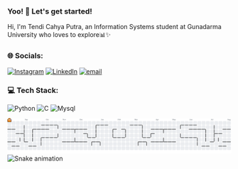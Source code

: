 ### Yoo! 👋 Let's get started!
Hi, I'm Tendi Cahya Putra, an Information Systems student at Gunadarma University who loves to explore📊✨ 


<!-- ![uhuy](img/github-header-image.png) -->
<!--
**tendicahyaputra/tendicahyaputra** is a ✨ _special_ ✨ repository because its `README.md` (this file) appears on your GitHub profile.

Here are some ideas to get you started:

- 🔭 I’m currently working on ...
- 🌱 I’m currently learning ...
- 👯 I’m looking to collaborate on ...
- 🤔 I’m looking for help with ...
- 💬 Ask me about ...
- 📫 How to reach me: ...
- 😄 Pronouns: ...
- ⚡ Fun fact: ...
-->

<!-- - 🔭 I’m currently working on @gunadarma
- 🌱 I’m currently learning data science and machine learning

😊😊😊😊

### Skill

<img src="https://img.shields.io/badge/Pandas-2C2D72?style=for-the-badge&logo=pandas&logoColor=white" /> <img src="https://img.shields.io/badge/Python-FFD43B?style=for-the-badge&logo=python&logoColor=blue" />
<img src="https://img.shields.io/badge/Microsoft_Excel-217346?style=for-the-badge&logo=microsoft-excel&logoColor=white" />
<img src="https://img.shields.io/badge/MySQL-005C84?style=for-the-badge&logo=mysql&logoColor=white" />
<img src="https://img.shields.io/badge/Figma-F24E1E?style=for-the-badge&logo=figma&logoColor=white" />


### Connect with me
![https://www.linkedin.com/in/tendi-cahya-putra-750ab823b/](https://img.shields.io/badge/LinkedIn-0077B5?style=for-the-badge&logo=linkedin&logoColor=white) ![https://www.instagram.com/in/tendicahyaputra/](https://img.shields.io/badge/Instagram-E4405F?style=for-the-badge&logo=instagram&logoColor=white)


### My Github Stas
![tendicahyaputra](https://github-readme-stats.vercel.app/api?username=tendicahyaputra&show_icons=true&theme=radical) -->


### 🌐 Socials:
[![Instagram](https://img.shields.io/badge/Instagram-%23E4405F.svg?logo=Instagram&logoColor=white)](https://instagram.com/tendicahyaptra) [![LinkedIn](https://img.shields.io/badge/LinkedIn-%230077B5.svg?logo=linkedin&logoColor=white)](https://linkedin.com/in/tendi-cahya-putra) [![email](https://img.shields.io/badge/Email-D14836?logo=gmail&logoColor=white)](mailto:tendicp@gmail.com) 

### 💻 Tech Stack:
![Python](https://img.shields.io/badge/python-3670A0?style=for-the-badge&logo=python&logoColor=ffdd54) ![C](https://img.shields.io/badge/c-%2300599C.svg?style=for-the-badge&logo=c&logoColor=white) ![Mysql](https://img.shields.io/badge/MySQL-005C84?style=for-the-badge&logo=mysql&logoColor=white)

<picture>
  <source media="(prefers-color-scheme: dark)" srcset="https://raw.githubusercontent.com/tendicahyaputra/tendicahyaputra/output/pacman-contribution-graph-dark.svg">
  <source media="(prefers-color-scheme: light)" srcset="https://raw.githubusercontent.com/tendicahyaputra/tendicahyaputra/output/pacman-contribution-graph.svg">
  <img alt="pacman contribution graph" src="https://raw.githubusercontent.com/tendicahyaputra/tendicahyaputra/output/pacman-contribution-graph.svg">
</picture>

<img src="https://raw.githubusercontent.com/tendicahyaputra/tendicahyaputra/output/snake.svg" alt="Snake animation" />



